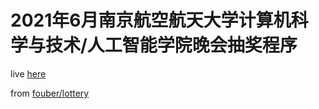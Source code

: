 # 2021年6月南京航空航天大学计算机科学与技术/人工智能学院晚会抽奖程序

live [here](https://ccst.fakecoder.info/)

from [fouber/lottery](https://github.com/fouber/lottery)